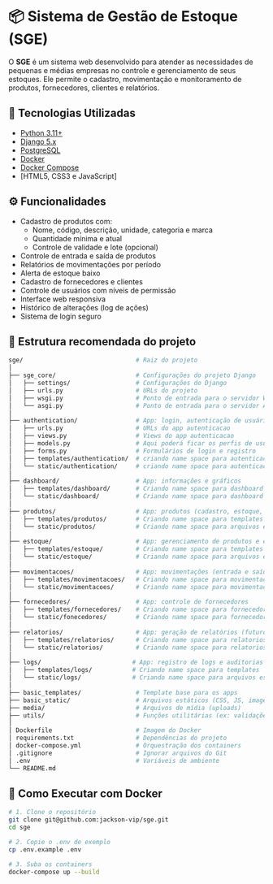 # 📦 Sistema de Gestão de Estoque (SGE)

O **SGE** é um sistema web desenvolvido para atender as necessidades de pequenas e médias empresas no controle e gerenciamento de seus estoques. Ele permite o cadastro, movimentação e monitoramento de produtos, fornecedores, clientes e relatórios.

## 🚀 Tecnologias Utilizadas

- [Python 3.11+](https://www.python.org/)
- [Django 5.x](https://www.djangoproject.com/)
- [PostgreSQL](https://www.postgresql.org/)
- [Docker](https://www.docker.com/)
- [Docker Compose](https://docs.docker.com/compose/)
- [HTML5, CSS3 e JavaScript]

## ⚙️ Funcionalidades

- Cadastro de produtos com:
  - Nome, código, descrição, unidade, categoria e marca
  - Quantidade mínima e atual
  - Controle de validade e lote (opcional)
- Controle de entrada e saída de produtos
- Relatórios de movimentações por período
- Alerta de estoque baixo
- Cadastro de fornecedores e clientes
- Controle de usuários com níveis de permissão
- Interface web responsiva
- Histórico de alterações (log de ações)
- Sistema de login seguro

## 📁 Estrutura recomendada do projeto

```bash
sge/                               # Raiz do projeto
│
├── sge_core/                      # Configurações do projeto Django
│   ├── settings/                  # Configurações do Django
│   ├── urls.py                    # URLs do projeto
│   ├── wsgi.py                    # Ponto de entrada para o servidor WSGI
│   └── asgi.py                    # Ponto de entrada para o servidor ASGI
│
├── authentication/                # App: login, autenticação de usuários, perfis de usuários
│   ├── urls.py                    # URLs do app autenticacao
│   ├── views.py                   # Views do app autenticacao
│   ├── models.py                  # Aqui poderá ficar os perfis de usuários
│   ├── forms.py                   # Formulários de login e registro
│   ├── templates/authentication/  # criando name space para autenticacao
│   └── static/authentication/     # criando name space para autenticacao
│
├── dashboard/                     # App: informações e gráficos
│   ├── templates/dashboard/       # Criando name space para dashboard
│   └── static/dashboard/          # Criando name space para dashboard
│
├── produtos/                      # App: produtos (cadastro, estoque, etc.)
│   ├── templates/produtos/        # Criando name space para templates
│   └── static/produtos/           # Criando name space para arquivos estáticos
│
├── estoque/                       # App: gerenciamento de produtos e estoque
│   ├── templates/estoque/         # Criando name space para templates
│   └── static/estoque/            # Criando name space para arquivos estáticos
│
├── movimentacoes/                 # App: movimentações (entrada e saída)
│   ├── templates/movimentacoes/   # Criando name space para movimentações
│   └── static/movimentacoes/      # Criando name space para movimentações
│
├── fornecedores/                  # App: controle de fornecedores
│   ├── templates/fornecedores/    # Criando name space para fornecedores
│   └── static/fonecedores/        # Criando name space para fornecedores
│
├── relatorios/                    # App: geração de relatórios (futuro)
│   ├── templates/relatorios/      # Criando name space para relatorios
│   └── static/relatorios/         # Criando name space para relatorios
│
├── logs/                         # App: registro de logs e auditorias
│   ├── templates/logs/           # Criando name space para templates
│   └── static/logs/              # Criando name space para arquivos estáticos
│
├── basic_templates/               # Template base para os apps
├── basic_static/                  # Arquivos estáticos (CSS, JS, imagens)
├── media/                         # Arquivos de mídia (uploads)
├── utils/                         # Funções utilitárias (ex: validações)
│
│ Dockerfile                       # Imagem do Docker
│ requirements.txt                 # Dependências do projeto
│ docker-compose.yml               # Orquestração dos containers
│ .gitignore                       # Ignorar arquivos do Git
│ .env                             # Variáveis de ambiente
└── README.md
```

## 🐳 Como Executar com Docker

```bash
# 1. Clone o repositório
git clone git@github.com:jackson-vip/sge.git
cd sge

# 2. Copie o .env de exemplo
cp .env.example .env

# 3. Suba os containers
docker-compose up --build
```
